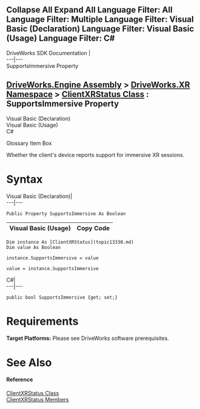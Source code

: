        

 Collapse All Expand All  Language Filter: All  Language Filter: Multiple  Language Filter: Visual Basic (Declaration) Language Filter: Visual Basic (Usage) Language Filter: C#  
---  
DriveWorks SDK Documentation  |   
---|---  
SupportsImmersive Property   
  
[DriveWorks.Engine Assembly](topic2156.md) > [DriveWorks.XR Namespace](topic13327.md) > [ClientXRStatus Class](topic13330.md) : SupportsImmersive Property  
---  
  
Visual Basic (Declaration)    
Visual Basic (Usage)    
C# 

Glossary Item Box

Whether the client's device reports support for immersive XR sessions. 

# Syntax

Visual Basic (Declaration)|   
---|---  
      
    
    Public Property SupportsImmersive As Boolean  
  
Visual Basic (Usage)| Copy Code  
---|---  
      
    
    Dim instance As [ClientXRStatus](topic13330.md)
    Dim value As Boolean
     
    instance.SupportsImmersive = value
     
    value = instance.SupportsImmersive  
  
C#|   
---|---  
      
    
    public bool SupportsImmersive {get; set;}  
  
# Requirements

**Target Platforms:** Please see DriveWorks software prerequisites.

# See Also

#### Reference

[ClientXRStatus Class](topic13330.md)   
[ClientXRStatus Members](topic13331.md)



